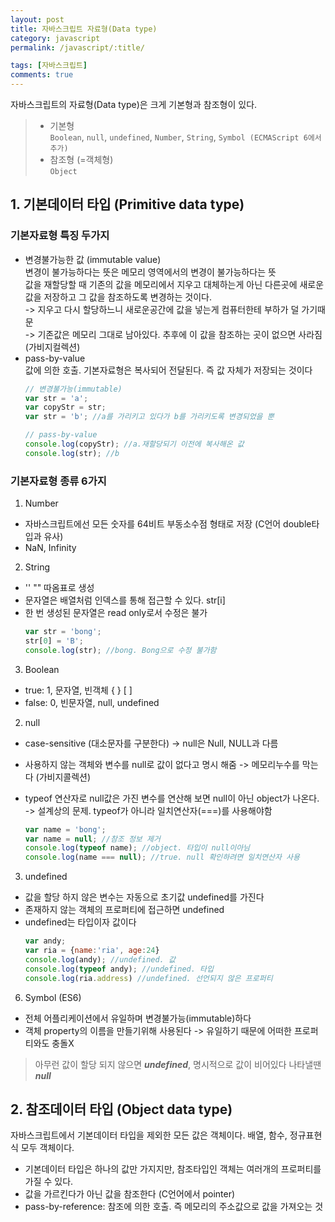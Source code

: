 ```yaml
---
layout: post
title: 자바스크립트 자료형(Data type)
category: javascript
permalink: /javascript/:title/

tags: [자바스크립트]
comments: true
---
```

자바스크립트의 자료형(Data type)은 크게 기본형과 참조형이 있다. 
>* 기본형  
`Boolean`, `null`, `undefined`, `Number`, `String`, `Symbol (ECMAScript 6에서 추가)`
>* 참조형 (=객체형)   
`Object`

## 1. 기본데이터 타입 (Primitive data type)

### 기본자료형 특징 두가지
* 변경불가능한 값 (immutable value)  
변경이 불가능하다는 뜻은 메모리 영역에서의 변경이 불가능하다는 뜻   
값을 재할당할 때 기존의 값을 메모리에서 지우고 대체하는게 아닌 다른곳에 새로운 값을 저장하고 그 값을 참조하도록 변경하는 것이다.   
-> 지우고 다시 할당하느니 새로운공간에 값을 넣는게 컴퓨터한테 부하가 덜 가기때문  
-> 기존값은 메모리 그대로 남아있다. 추후에 이 값을 참조하는 곳이 없으면 사라짐 (가비지컬렉션)  
* pass-by-value  
값에 의한 호출. 기본자료형은 복사되어 전달된다. 즉 값 자체가 저장되는 것이다
    ```javascript
    // 변경불가능(immutable)
    var str = 'a';
    var copyStr = str;
    var str = 'b'; //a를 가리키고 있다가 b를 가리키도록 변경되었을 뿐

    // pass-by-value
    console.log(copyStr); //a.재할당되기 이전에 복사해온 값
    console.log(str); //b
    ```

### 기본자료형 종류 6가지
1. Number
* 자바스크립트에선 모든 숫자를 64비트 부동소수점 형태로 저장 (C언어 double타입과 유사)
* NaN, Infinity

2. String
* '' "" 따옴표로 생성
* 문자열은 배열처럼 인덱스를 통해 접근할 수 있다. str[i]
* 한 번 생성된 문자열은 read only로서 수정은 불가
    ```javascript
    var str = 'bong';
    str[0] = 'B';
    console.log(str); //bong. Bong으로 수정 불가함
    ```
3. Boolean
* true: 1, 문자열, 빈객체 { } [ ]
* false: 0, 빈문자열, null, undefined

2. null 
* case-sensitive (대소문자를 구분한다) -> null은 Null, NULL과 다름
* 사용하지 않는 객체와 변수를 null로 값이 없다고 명시 해줌 -> 메모리누수를 막는다 (가비지콜렉션)
* typeof 연산자로 null값은 가진 변수를 연산해 보면 null이 아닌 object가 나온다.  
-> 설계상의 문제. typeof가 아니라 일치연산자(===)를 사용해야함

    ```javascript
    var name = 'bong';
    var name = null; //참조 정보 제거
    console.log(typeof name); //object. 타입이 null이아님
    console.log(name === null); //true. null 확인하려면 일치연산자 사용
    ```
3. undefined
* 값을 할당 하지 않은 변수는 자동으로 초기값 undefined를 가진다
* 존재하지 않는 객체의 프로퍼티에 접근하면 undefined
* undefined는 타입이자 값이다
    ```javascript
    var andy;
    var ria = {name:'ria', age:24}
    console.log(andy); //undefined. 값
    console.log(typeof andy); //undefined. 타입
    console.log(ria.address) //undefined. 선언되지 않은 프로퍼티 
    ```

6. Symbol (ES6)
* 전체 어플리케이션에서 유일하며 변경불가능(immutable)하다
* 객체 property의 이름을 만들기위해 사용된다 -> 유일하기 때문에 어떠한 프로퍼티와도 충돌X

> 아무런 값이 할당 되지 않으면 **_undefined_**, 명시적으로 값이 비어있다 나타낼땐 **_null_**

## 2. 참조데이터 타입 (Object data type)
자바스크립트에서 기본데이터 타입을 제외한 모든 값은 객체이다. 배열, 함수, 정규표현식 모두 객체이다.  
* 기본데이터 타입은 하나의 값만 가지지만, 참조타입인 객체는 여러개의 프로퍼티를 가질 수 있다.
* 값을 가르킨다가 아닌 값을 참조한다 (C언어에서 pointer)
* pass-by-reference: 참조에 의한 호출. 즉 메모리의 주소값으로 값을 가져오는 것


